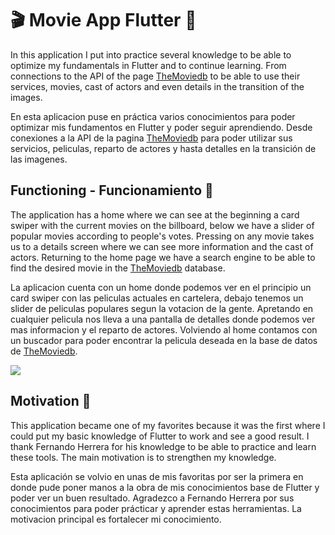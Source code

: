 # :clapper: Movie App Flutter :movie_camera:
In this application I put into practice several knowledge to be able to optimize my fundamentals in Flutter and to continue learning. From connections to the API of the page [TheMoviedb](https://www.themoviedb.org/) to be able to use their services, movies, cast of actors and even details in the transition of the images.

En esta aplicacion puse en práctica varios conocimientos para poder optimizar mis fundamentos en Flutter y poder seguir aprendiendo. Desde conexiones a la API de la pagina [TheMoviedb](https://www.themoviedb.org/) para poder utilizar sus servicios, peliculas, reparto de actores y hasta detalles en la transición de las imagenes.


## Functioning - Funcionamiento 🚀
The application has a home where we can see at the beginning a card swiper with the current movies on the billboard, below we have a slider of popular movies according to people's votes. Pressing on any movie takes us to a details screen where we can see more information and the cast of actors.
Returning to the home page we have a search engine to be able to find the desired movie in the [TheMoviedb](https://www.themoviedb.org/) database.

La aplicacion cuenta con un home donde podemos ver en el principio un card swiper con las peliculas actuales en cartelera, debajo tenemos un slider de peliculas populares segun la votacion de la gente. Apretando en cualquier pelicula nos lleva a una pantalla de detalles donde podemos ver mas informacion y el reparto de actores.
Volviendo al home contamos con un buscador para poder encontrar la pelicula deseada en la base de datos de [TheMoviedb](https://www.themoviedb.org/).


![](lib/assets/Flutter_Movie_App_final.gif)
<!-- ![Alt text](https://github.com/TazMania-Git/Flutter_Components/blob/master/assets/Images/Alert_page_1.png) -->

## Motivation :speech_balloon:
This application became one of my favorites because it was the first where I could put my basic knowledge of Flutter to work and see a good result. I thank Fernando Herrera for his knowledge to be able to practice and learn these tools. The main motivation is to strengthen my knowledge.

Esta aplicación se volvio en unas de mis favoritas por ser la primera en donde pude poner manos a la obra de mis conocimientos base de Flutter y poder ver un buen resultado. Agradezco a Fernando Herrera por sus conocimientos para poder prácticar y aprender estas herramientas. La motivacion principal es fortalecer mi conocimiento.
